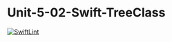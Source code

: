 # Unit-5-02-Swift-TreeClass
[![SwiftLint](https://github.com/ICS4U-Programming-NoahS/Unit-5-02-Swift-TreeClass/workflows/SwiftLint/badge.svg)](https://github.com/ICS4U-Programming-NoahS/Unit-5-02-Swift-TreeClass/actions)
